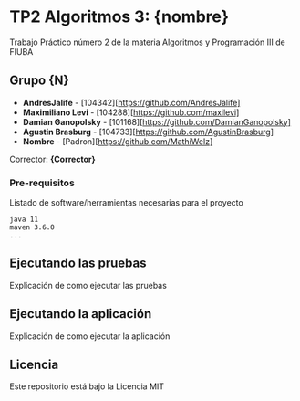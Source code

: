 # TP2 Algoritmos 3: {nombre}

Trabajo Práctico número 2 de la materia Algoritmos y Programación III de FIUBA

## Grupo {N}

* **AndresJalife** - [104342][https://github.com/AndresJalife]
* **Maximiliano Levi** - [104288][https://github.com/maxilevi]
* **Damian Ganopolsky** - [101168][https://github.com/DamianGanopolsky]
* **Agustin Brasburg** - [104733][https://github.com/AgustinBrasburg]
* **Nombre** - [Padron][https://github.com/MathiWelz]

Corrector: **{Corrector}**

### Pre-requisitos

Listado de software/herramientas necesarias para el proyecto

```
java 11
maven 3.6.0
...
```

## Ejecutando las pruebas

Explicación de como ejecutar las pruebas

## Ejecutando la aplicación

Explicación de como ejecutar la aplicación

## Licencia

Este repositorio está bajo la Licencia MIT
